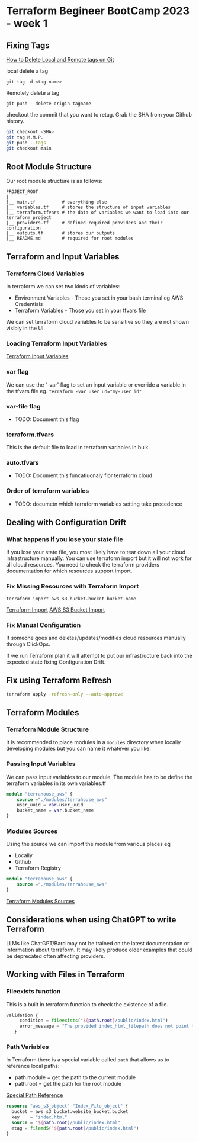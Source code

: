 # Terraform Begineer BootCamp 2023 - week 1

## Fixing Tags

[How to Delete Local and Remote tags on Git](https://devconnected.com/how-to-delete-local-and-remote-tags-on-git/)

local delete a tag
```
git tag -d <tag-name>
```

Remotely delete a tag
```
git push --delete origin tagname
```

checkout the commit that you want to retag. Grab the SHA from your Github history. 

```sh
git checkout <SHA>
git tag M.M.P.
git push --tags
git checkout main
```


## Root Module Structure

Our root module structure is as follows:

```
PROJECT_ROOT
|
|__ main.tf          # everything else
|__ variables.tf     # stores the structure of input variables
|__ terraform.tfvars # the data of variables we want to load into our terraform project
|__ providers.tf     # defined required providers and their configuration
|__ outputs.tf       # stores our outputs
|__ README.md        # required for root modules
```

[](https://developer.hashicorp.com/terraform/language/modules/develop/structure)

## Terraform and Input Variables

### Terraform Cloud Variables

In terraform we can set two kinds of variables:
- Environment Variables - Those you set in your bash terminal eg AWS Credentials
- Terraform Variables - Those you set in your tfvars file

We can set terraform cloud variables to be sensitive so they are not shown visibly in the UI.

### Loading Terraform Input Variables

[Terraform Input Variables](https://developer.hashicorp.com/terraform/language/values/variables)

### var flag
We can use the '-var' flag to set an input variable or override a variable in the tfvars file eg. `terraform -var user_ud="my-user_id"`

### var-file flag
- TODO: Document this flag

### terraform.tfvars

This is the default file to load in terraform variables in bulk.

### auto.tfvars

- TODO: Document this funcatiuonaly fior terraform cloud

### Order of terraform variables 

- TODO: documetn which terraform variables setting take precedence

## Dealing with Configuration Drift

### What happens if you lose your state file

If you lose your state file, you most likely have to tear down all your cloud infrastructure manually. You can use terraform import but it will not work for all cloud resources. You need to check the terraform providers documentation for which resources support import. 

### Fix Missing Resources with Terraform Import 

`terraform import aws_s3_bucket.bucket bucket-name`

[Terraform Import](https://developer.hashicorp.com/terraform/cli/import)
[AWS S3 Bucket Import](https://registry.terraform.io/providers/hashicorp/aws/latest/docs/resources/s3_bucket#import)

### Fix Manual Configuration

If someone goes and deletes/updates/modifies cloud resources manually through ClickOps.

If we run Terraform plan it will attempt to put our infrastructure back into the expected state fixing Configuration Drift. 

## Fix using Terraform Refresh

```sh
terraform apply -refresh-only --auto-approve
```

## Terraform Modules

### Terraform Module Structure

It is recommended to place modules in a `modules` directory when locally developing modules but you can name it whatever you like.

### Passing Input Variables

We can pass input variables to our module.
The module has to be define the terraform variables in its own variables.tf

```tf
module "terrahouse_aws" {
    source ="./modules/terrahouse_aws"
    user_uuid = var.user_uuid
    bucket_name = var.bucket_name
}
```

### Modules Sources

Using the source we can import the module from various places eg 
- Locally
- Github
- Terraform Registry

```tf
module "terrahouse_aws" {
    source ="./modules/terrahouse_aws"
}
```

[Terraform Modules Sources](https://developer.hashicorp.com/terraform/language/modules/sources)

## Considerations when using ChatGPT to write Terraform

LLMs like ChatGPT/Bard may not be trained on the latest documentation or information about terraform. It may likely produce older examples that could be deprecated often affecting providers.

## Working with Files in Terraform

### Fileexists function

This is a built in terraform function to check the existence of a file. 

```tf
validation {
     condition = fileexists("${path.root}/public/index.html")
     error_message = "The provided index_html_filepath does not point to a valid file."
   }
```
### Path Variables

In Terraform there is a special variable called `path` that allows us to reference local paths:
- path.module = get the path to the current module
- path.root = get the path for the root module

[Special Path Reference](https://developer.hashicorp.com/terraform/language/expressions/references#filesystem-and-workspace-info)

```tf
resource "aws_s3_object" "Index_File_object" {
  bucket = aws_s3_bucket.website_bucket.bucket
  key    = "index.html"
  source = "${path.root}/public/index.html"
  etag = filemd5("${path.root}/public/index.html")
}
```


